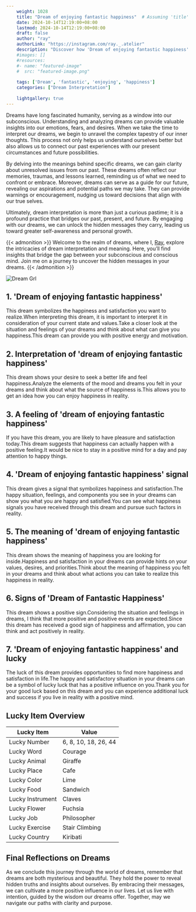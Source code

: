 ```yaml
---
    weight: 1028
    title: "Dream of enjoying fantastic happiness"  # Assuming 'title' column exists
    date: 2024-10-14T12:19:00+08:00
    lastmod: 2024-10-14T12:19:00+08:00
    draft: false
    author: "ray"
    authorLink: "https://instagram.com/ray._.atelier"
    description: "Discover how 'Dream of enjoying fantastic happiness' can interpret your future and uncover its significant meanings in your life."
    #images: []
    #resources:
    #- name: "featured-image"
    #  src: "featured-image.png"
    
    tags: ['Dream', 'fantastic', 'enjoying', 'happiness']
    categories: ["Dream Interpretation"]
    
    lightgallery: true
---
```

    
Dreams have long fascinated humanity, serving as a window into our subconscious. Understanding and analyzing dreams can provide valuable insights into our emotions, fears, and desires. When we take the time to interpret our dreams, we begin to unravel the complex tapestry of our inner thoughts. This process not only helps us understand ourselves better but also allows us to connect our past experiences with our present circumstances and future possibilities.

By delving into the meanings behind specific dreams, we can gain clarity about unresolved issues from our past. These dreams often reflect our memories, traumas, and lessons learned, reminding us of what we need to confront or embrace. Moreover, dreams can serve as a guide for our future, revealing our aspirations and potential paths we may take. They can provide warnings or encouragement, nudging us toward decisions that align with our true selves.

Ultimately, dream interpretation is more than just a curious pastime; it is a profound practice that bridges our past, present, and future. By engaging with our dreams, we can unlock the hidden messages they carry, leading us toward greater self-awareness and personal growth.

{{< admonition >}}
Welcome to the realm of dreams, where I, [Ray](https://instagram.com/ray._.atelier), explore the intricacies of dream interpretation and meaning. Here, you’ll find insights that bridge the gap between your subconscious and conscious mind. Join me on a journey to uncover the hidden messages in your dreams.
{{< /admonition >}}

![Dream Grl](https://cdn.pixabay.com/photo/2017/11/02/03/35/gothic-2910057_1280.jpg "Dream Grl")

## 1. 'Dream of enjoying fantastic happiness'
This dream symbolizes the happiness and satisfaction you want to realize.When interpreting this dream, it is important to interpret it in consideration of your current state and values.Take a closer look at the situation and feelings of your dreams and think about what can give you happiness.This dream can provide you with positive energy and motivation.

## 2. Interpretation of 'dream of enjoying fantastic happiness'
This dream shows your desire to seek a better life and feel happiness.Analyze the elements of the mood and dreams you felt in your dreams and think about what the source of happiness is.This allows you to get an idea how you can enjoy happiness in reality.

## 3. A feeling of 'dream of enjoying fantastic happiness'
If you have this dream, you are likely to have pleasure and satisfaction today.This dream suggests that happiness can actually happen with a positive feeling.It would be nice to stay in a positive mind for a day and pay attention to happy things.

## 4. 'Dream of enjoying fantastic happiness' signal
This dream gives a signal that symbolizes happiness and satisfaction.The happy situation, feelings, and components you see in your dreams can show you what you are happy and satisfied.You can see what happiness signals you have received through this dream and pursue such factors in reality.

## 5. The meaning of 'dream of enjoying fantastic happiness'
This dream shows the meaning of happiness you are looking for inside.Happiness and satisfaction in your dreams can provide hints on your values, desires, and priorities.Think about the meaning of happiness you felt in your dreams and think about what actions you can take to realize this happiness in reality.

## 6. Signs of 'Dream of Fantastic Happiness'
This dream shows a positive sign.Considering the situation and feelings in dreams, I think that more positive and positive events are expected.Since this dream has received a good sign of happiness and affirmation, you can think and act positively in reality.

## 7. 'Dream of enjoying fantastic happiness' and lucky
The luck of this dream provides opportunities to find more happiness and satisfaction in life.The happy and satisfactory situation in your dreams can be a symbol of lucky luck that has a positive influence on you.Thank you for your good luck based on this dream and you can experience additional luck and success if you live in reality with a positive mind.

## Lucky Item Overview
| Lucky Item          | Value              |
|---------------|--------------------|
| Lucky Number        | 6, 8, 10, 18, 26, 44  |
| Lucky Word          | Courage |
| Lucky Animal        | Giraffe |
| Lucky Place         | Cafe     |
| Lucky Color         | Lime     |
| Lucky Food          | Sandwich      |
| Lucky Instrument    | Claves |
| Lucky Flower        | Fuchsia    |
| Lucky Job           | Philosopher       |
| Lucky Exercise      | Stair Climbing  |
| Lucky Country       | Kiribati    |


##  Final Reflections on Dreams

As we conclude this journey through the world of dreams, remember that dreams are both mysterious and beautiful. They hold the power to reveal hidden truths and insights about ourselves. By embracing their messages, we can cultivate a more positive influence in our lives. Let us live with intention, guided by the wisdom our dreams offer. Together, may we navigate our paths with clarity and purpose.
